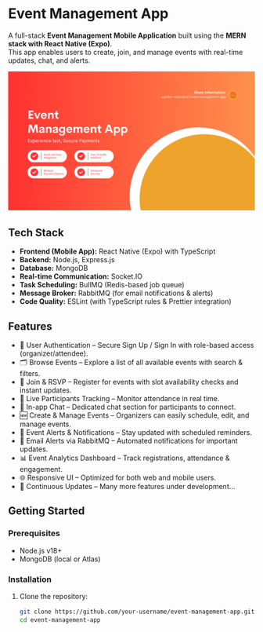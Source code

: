 # Event Management App

A full-stack **Event Management Mobile Application** built using the **MERN stack with React Native (Expo)**.  
This app enables users to create, join, and manage events with real-time updates, chat, and alerts.

![Home Banner](https://github.com/sujitkhandagale/event-management-app/blob/main/screenshots/home_banner.png?raw=true)

## Tech Stack

- **Frontend (Mobile App):** React Native (Expo) with TypeScript
- **Backend:** Node.js, Express.js
- **Database:** MongoDB
- **Real-time Communication:** Socket.IO
- **Task Scheduling:** BullMQ (Redis-based job queue)
- **Message Broker:** RabbitMQ (for email notifications & alerts)
- **Code Quality:** ESLint (with TypeScript rules & Prettier integration)

## Features
- 🔑 User Authentication – Secure Sign Up / Sign In with role-based access (organizer/attendee).
- 🗂️ Browse Events – Explore a list of all available events with search & filters.
- 📝 Join & RSVP – Register for events with slot availability checks and instant updates.
- 👥 Live Participants Tracking – Monitor attendance in real time.
- 💬 In-app Chat – Dedicated chat section for participants to connect.
- 🆕 Create & Manage Events – Organizers can easily schedule, edit, and manage events.
- 🔔 Event Alerts & Notifications – Stay updated with scheduled reminders.
- 📧 Email Alerts via RabbitMQ – Automated notifications for important updates.
- 📊 Event Analytics Dashboard – Track registrations, attendance & engagement.
- 🌐 Responsive UI – Optimized for both web and mobile users.
- 🔄 Continuous Updates – Many more features under development...

## Getting Started

### Prerequisites
- Node.js v18+
- MongoDB (local or Atlas)

### Installation
1. Clone the repository:
   ```bash
   git clone https://github.com/your-username/event-management-app.git
   cd event-management-app